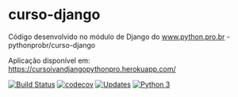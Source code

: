 # curso-django
Código desenvolvido no módulo de Django do www.python.pro.br - pythonprobr/curso-django

Aplicação disponível em: https://cursoivandjangopythonpro.herokuapp.com/

[![Build Status](https://travis-ci.com/ivansilva86/curso-django.svg?branch=master)](https://travis-ci.com/ivansilva86/curso-django)
[![codecov](https://codecov.io/gh/ivansilva86/curso-django/branch/master/graph/badge.svg)](https://codecov.io/gh/ivansilva86/curso-django)
[![Updates](https://pyup.io/repos/github/ivansilva86/curso-django/shield.svg)](https://pyup.io/repos/github/ivansilva86/curso-django/)
[![Python 3](https://pyup.io/repos/github/ivansilva86/curso-django/python-3-shield.svg)](https://pyup.io/repos/github/ivansilva86/curso-django/)
